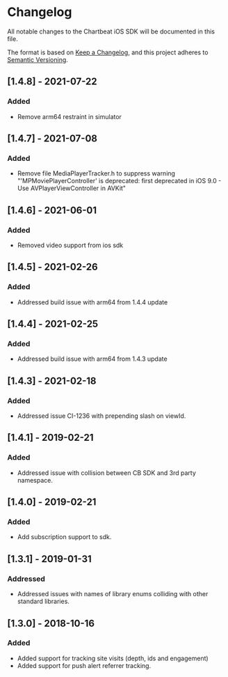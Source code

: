 # Changelog
All notable changes to the Chartbeat iOS SDK  will be documented in this file.

The format is based on [Keep a Changelog](https://keepachangelog.com/en/1.0.0/),
and this project adheres to [Semantic Versioning](https://semver.org/spec/v2.0.0.html).
## [1.4.8] - 2021-07-22
### Added
- Remove arm64 restraint in simulator
## [1.4.7] - 2021-07-08
### Added
- Remove file MediaPlayerTracker.h to suppress warning "'MPMoviePlayerController' is deprecated: first deprecated in iOS 9.0 - Use AVPlayerViewController in AVKit"
## [1.4.6] - 2021-06-01
### Added
- Removed video support from ios sdk
## [1.4.5] - 2021-02-26
### Added
- Addressed build issue with arm64 from 1.4.4 update
## [1.4.4] - 2021-02-25
### Added
- Addressed build issue with arm64 from 1.4.3 update
## [1.4.3] - 2021-02-18
### Added
- Addressed issue CI-1236 with prepending slash on viewId.
## [1.4.1] - 2019-02-21
### Added
- Addressed issue with collision between CB SDK and 3rd party namespace. 

## [1.4.0] - 2019-02-21
### Added
- Add subscription support to sdk. 

## [1.3.1] - 2019-01-31
### Addressed
- Addressed issues with names of library enums colliding with other standard libraries. 

## [1.3.0] - 2018-10-16
### Added
- Added support for tracking site visits (depth, ids and engagement)
- Added support for push alert referrer tracking. 
